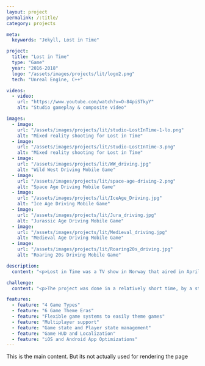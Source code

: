 ```yaml
---
layout: project
permalink: /:title/
category: projects

meta:
  keywords: "Jekyll, Lost in Time"

project:
  title: "Lost in Time"
  type: "Game"
  year: "2016-2018"
  logo: "/assets/images/projects/lit/logo2.png"
  tech: "Unreal Engine, C++"

videos:
  - video:
    url: "https://www.youtube.com/watch?v=O-84piSTkyY"
    alt: "Studio gameplay & composite video"

images:
  - image:
    url: "/assets/images/projects/lit/studio-LostInTime-1-lo.png"
    alt: "Mixed reality shooting for Lost in Time"
  - image:
    url: "/assets/images/projects/lit/studio-LostInTime-3.png"
    alt: "Mixed reality shooting for Lost in Time"
  - image:
    url: "/assets/images/projects/lit/WW_driving.jpg"
    alt: "Wild West Driving Mobile Game"
  - image:
    url: "/assets/images/projects/lit/space-age-driving-2.png"
    alt: "Space Age Driving Mobile Game"
  - image:
    url: "/assets/images/projects/lit/IceAge_Driving.jpg"
    alt: "Ice Age Driving Mobile Game"
  - image:
    url: "/assets/images/projects/lit/Jura_driving.jpg"
    alt: "Jurassic Age Driving Mobile Game"
  - image:
    url: "/assets/images/projects/lit/Medieval_driving.jpg"
    alt: "Medieval Age Driving Mobile Game"
  - image:
    url: "/assets/images/projects/lit/Roaring20s_driving.jpg"
    alt: "Roaring 20s Driving Mobile Game"

description:
  content: "<p>Lost in Time was a TV show in Norway that aired in April 2017 with a companion app for viewers to play along. It was culmination of a family of technologies that allowed the production of tightly coupled products for television broadcasting.</p><p>In the show, contestants compete with each other by playing mixed reality games for a prize pool. These mixed reality games had physical controllers for digital games and were captured in a green room.</p><p>When the show aired, players at home could join and compete for a prize pool that would be equal to the episode's prize pool. Both the show and the apps had 4 games types, with each themed for 6 distinct era themes. Both the mobile app/games and the studio interactive games were made in Unreal Engine 4.</p>"

challenge:
  content: "<p>The project was done in a relatively short time, by a startup. This meant the biggest difficulty with this project was figuring out the details of the workflow while being in the thick of it. The short timelines also meant the product was often very untested, which eventually turned out to let the product down.</p>"

features:
  - feature: "4 Game Types"
  - feature: "6 Game Theme Eras"
  - feature: "Flexible game systems to easily theme games"
  - feature: "Multiplayer support"
  - feature: "Game state and Player state management"
  - feature: "Game HUD and Localization"
  - feature: "iOS and Android App Optimizations"
---
```

<p>This is the main content. But its not actually used for rendering the page</p>
